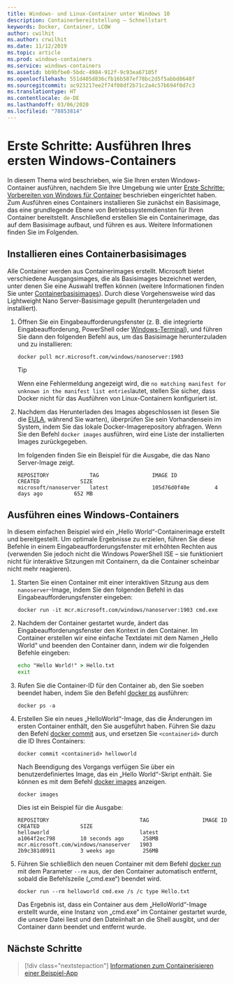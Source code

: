 ```yaml
---
title: Windows- und Linux-Container unter Windows 10
description: Containerbereitstellung – Schnellstart
keywords: Docker, Container, LCOW
author: cwilhit
ms.author: crwilhit
ms.date: 11/12/2019
ms.topic: article
ms.prod: windows-containers
ms.service: windows-containers
ms.assetid: bb9bfbe0-5bdc-4984-912f-9c93ea67105f
ms.openlocfilehash: 551d405d836cfb16b587ef78bc2d5f5abbd8648f
ms.sourcegitcommit: ac923217ee2f74f08df2b71c2a4c57b694f0d7c3
ms.translationtype: HT
ms.contentlocale: de-DE
ms.lasthandoff: 03/06/2020
ms.locfileid: "78853814"
---
```

# <a name="get-started-run-your-first-windows-container"></a>Erste Schritte: Ausführen Ihres ersten Windows-Containers

In diesem Thema wird beschrieben, wie Sie Ihren ersten Windows-Container ausführen, nachdem Sie Ihre Umgebung wie unter [Erste Schritte: Vorbereiten von Windows für Container](./set-up-environment.md) beschrieben eingerichtet haben. Zum Ausführen eines Containers installieren Sie zunächst ein Basisimage, das eine grundlegende Ebene von Betriebssystemdiensten für Ihren Container bereitstellt. Anschließend erstellen Sie ein Containerimage, das auf dem Basisimage aufbaut, und führen es aus. Weitere Informationen finden Sie im Folgenden.

## <a name="install-a-container-base-image"></a>Installieren eines Containerbasisimages

Alle Container werden aus Containerimages erstellt. Microsoft bietet verschiedene Ausgangsimages, die als Basisimages bezeichnet werden, unter denen Sie eine Auswahl treffen können (weitere Informationen finden Sie unter [Containerbasisimages](../manage-containers/container-base-images.md)). Durch diese Vorgehensweise wird das Lightweight Nano Server-Basisimage gepullt (heruntergeladen und installiert).

1. Öffnen Sie ein Eingabeaufforderungsfenster (z. B. die integrierte Eingabeaufforderung, PowerShell oder [Windows-Terminal](https://www.microsoft.com/p/windows-terminal-preview/9n0dx20hk701?activetab=pivot:overviewtab)), und führen Sie dann den folgenden Befehl aus, um das Basisimage herunterzuladen und zu installieren:

   ```console
   docker pull mcr.microsoft.com/windows/nanoserver:1903
   ```

   > [!TIP]
   > Wenn eine Fehlermeldung angezeigt wird, die `no matching manifest for unknown in the manifest list entries`lautet, stellen Sie sicher, dass Docker nicht für das Ausführen von Linux-Containern konfiguriert ist.

2. Nachdem das Herunterladen des Images abgeschlossen ist (lesen Sie die [EULA](../images-eula.md), während Sie warten), überprüfen Sie sein Vorhandensein im System, indem Sie das lokale Docker-Imagerepository abfragen. Wenn Sie den Befehl `docker images` ausführen, wird eine Liste der installierten Images zurückgegeben.

   Im folgenden finden Sie ein Beispiel für die Ausgabe, die das Nano Server-Image zeigt.

   ```console
   REPOSITORY             TAG                 IMAGE ID            CREATED             SIZE
   microsoft/nanoserver   latest              105d76d0f40e        4 days ago          652 MB
   ```

## <a name="run-a-windows-container"></a>Ausführen eines Windows-Containers

In diesem einfachen Beispiel wird ein „Hello World“-Containerimage erstellt und bereitgestellt. Um optimale Ergebnisse zu erzielen, führen Sie diese Befehle in einem Eingabeaufforderungsfenster mit erhöhten Rechten aus (verwenden Sie jedoch nicht die Windows PowerShell ISE – sie funktioniert nicht für interaktive Sitzungen mit Containern, da die Container scheinbar nicht mehr reagieren).

1. Starten Sie einen Container mit einer interaktiven Sitzung aus dem `nanoserver`-Image, indem Sie den folgenden Befehl in das Eingabeaufforderungsfenster eingeben:

   ```console
   docker run -it mcr.microsoft.com/windows/nanoserver:1903 cmd.exe
   ```
2. Nachdem der Container gestartet wurde, ändert das Eingabeaufforderungsfenster den Kontext in den Container. Im Container erstellen wir eine einfache Textdatei mit dem Namen „Hello World“ und beenden den Container dann, indem wir die folgenden Befehle eingeben:

   ```cmd
   echo "Hello World!" > Hello.txt
   exit
   ```   

3. Rufen Sie die Container-ID für den Container ab, den Sie soeben beendet haben, indem Sie den Befehl [docker ps](https://docs.docker.com/engine/reference/commandline/ps/) ausführen:

   ```console
   docker ps -a
   ```

4. Erstellen Sie ein neues „HelloWorld“-Image, das die Änderungen im ersten Container enthält, den Sie ausgeführt haben. Führen Sie dazu den Befehl [docker commit](https://docs.docker.com/engine/reference/commandline/commit/) aus, und ersetzen Sie `<containerid>` durch die ID Ihres Containers:

   ```console
   docker commit <containerid> helloworld
   ```

   Nach Beendigung des Vorgangs verfügen Sie über ein benutzerdefiniertes Image, das ein „Hello World“-Skript enthält. Sie können es mit dem Befehl [docker images](https://docs.docker.com/engine/reference/commandline/images/) anzeigen.

   ```console
   docker images
   ```

   Dies ist ein Beispiel für die Ausgabe:

   ```console
   REPOSITORY                             TAG                 IMAGE ID            CREATED             SIZE
   helloworld                             latest              a1064f2ec798        10 seconds ago      258MB
   mcr.microsoft.com/windows/nanoserver   1903                2b9c381d0911        3 weeks ago         256MB
   ```

5. Führen Sie schließlich den neuen Container mit dem Befehl [docker run](https://docs.docker.com/engine/reference/commandline/run/) mit dem Parameter `--rm` aus, der den Container automatisch entfernt, sobald die Befehlszeile („cmd.exe“) beendet wird.

   ```console
   docker run --rm helloworld cmd.exe /s /c type Hello.txt
   ```

   Das Ergebnis ist, dass ein Container aus dem „HelloWorld“-Image erstellt wurde, eine Instanz von „cmd.exe“ im Container gestartet wurde, die unsere Datei liest und den Dateiinhalt an die Shell ausgibt, und der Container dann beendet und entfernt wurde.

## <a name="next-steps"></a>Nächste Schritte

> [!div class="nextstepaction"]
> [Informationen zum Containerisieren einer Beispiel-App](./building-sample-app.md)
